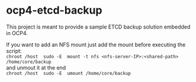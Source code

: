 # ocp4-etcd-backup
This project is meant to provide a sample ETCD backup solution embedded in OCP4.

If you want to add an NFS mount just add the mount before executing the script: <br />
```chroot /host  sudo -E  mount -t nfs <nfs-server-IP>:<shared-path> /home/core/backup``` <br />
and unmout it at the end <br />
```chroot /host  sudo -E  umount /home/core/backup```

